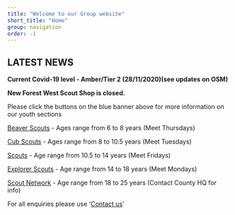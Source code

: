 ```yaml
---
title: "Welcome to our Group website"
short_title: "Home"
group: navigation
order: -1
---
```


## LATEST NEWS

**Current Covid-19 level - Amber/Tier 2 (28/11/2020)(see updates on OSM)**

**New Forest West Scout Shop is closed.**

Please click the buttons on the blue banner above for more information on our youth sections

[Beaver Scouts](/beavers/) - Ages range from 6 to 8 years (Meet Thursdays)

[Cub Scouts](/cubs/) - Ages range from 8 to 10.5 years (Meet Tuesdays)

[Scouts](/scouts/) - Age range from 10.5 to 14 years (Meet Fridays)

[Explorer Scouts](/explorers/) - Age range from 14 to 18 years (Meet Mondays)

[Scout Network](https://www.hampshirescouting.org.uk/youth-programme/scout-network/) - Age range from 18 to 25 years (Contact County HQ for info)

For all enquiries please use '[Contact us](/contacts/)'
